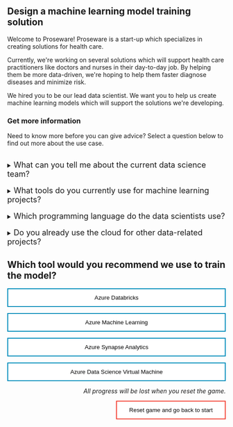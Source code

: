 <style>
.button  {
  border: none;
  color: black;
  width: 100%;
  padding: 12px 28px;
  background-color: white;
  border: 2px solid #008CBA;
  transition-duration: 0.4s;
}
.button:hover  {
  background-color: #008CBA;
  color: white; 
  border: 2px solid #008CBA;
}
.resetbutton  {
  border: none;
  color: black;
  float: right;
  padding: 12px 28px;
  background-color: white;
  border: 2px solid #f44336;
  transition-duration: 0.4s;
}
.resetbutton:hover  {
  background-color: #f44336;
  color: white; 
  border: 2px solid #f44336;
}
</style>

## Design a machine learning model training solution

Welcome to Proseware! Proseware is a start-up which specializes in creating solutions for health care. 

Currently, we're working on several solutions which will support health care practitioners like doctors and nurses in their day-to-day job. By helping them be more data-driven, we're hoping to help them faster diagnose diseases and minimize risk.

We hired you to be our lead data scientist. We want you to help us create machine learning models which will support the solutions we're developing.

### Get more information
Need to know more before you can give advice? Select a question below to find out more about the use case.

<br>
<details>
<summary><font size="+1">What can you tell me about the current data science team?</font></summary>
It's a small team, we only have two other data scientists you'll be leading. We therefore advise you to allocate your time wisely. 

Ideally, we want our data scientists to collaborate and work on each others' work. How great would it be if we would have some kind of library of code snippets you could reuse for new projects to speed up the development process?
</details>

<br>
<details>
<summary><font size="+1">What tools do you currently use for machine learning projects?</font></summary>

The data science team is brand new so we haven't created any guidelines on what the data scientists should use yet. That's where we need you! 

So far, the data scientists seem to be working on their own devices. Which is fine for now, but not scalable. We want them to work in Azure so that we can use more scalable and cost-efficient compute.
</details>

<br>
<details>
<summary><font size="+1">Which programming language do the data scientists use?</font></summary>

The data scientists only work in Python. They work in Jupyter notebooks.
</details>

<br>
<details>
<summary><font size="+1">Do you already use the cloud for other data-related projects?</font></summary>

We work with Azure for some other data-related projects. Currently, we mostly focus on getting insights from operational data. We ingest and transform data with Azure Synapse Analytics. The transformed data is stored in an Azure SQL Database which serves a Power BI report. 
</details>


## Which tool would you recommend we use to train the model?

<button class="button" onclick="window.location.href='04B';">Azure Databricks</button>

<button class="button" onclick="window.location.href='04A';">Azure Machine Learning</button>

<button class="button" onclick="window.location.href='04B';">Azure Synapse Analytics</button>

<button class="button" onclick="window.location.href='04B';">Azure Data Science Virtual Machine</button>

<p style="text-align:right;"><i>All progress will be lost when you reset the game.</i></p>

<button class="resetbutton" onclick="window.location.href='../../00-start-training';">Reset game and go back to start</button>





